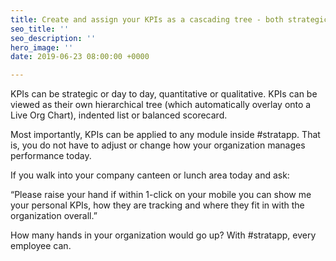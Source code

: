 ```yaml
---
title: Create and assign your KPIs as a cascading tree - both strategic and day to day KPIs
seo_title: ''
seo_description: ''
hero_image: ''
date: 2019-06-23 08:00:00 +0000

---
```

KPIs can be strategic or day to day, quantitative or qualitative.  KPIs can be viewed as their own hierarchical tree (which automatically overlay onto a Live Org Chart), indented list or balanced scorecard.

Most importantly, KPIs can be applied to any module inside #stratapp.  That is, you do not have to adjust or change how your organization manages performance today.

If you walk into your company canteen or lunch area today and ask:

“Please raise your hand if within 1-click on your mobile you can show me your personal KPIs, how they are tracking and where they fit in with the organization overall.”  

How many hands in your organization would go up?  With #stratapp, every employee can.